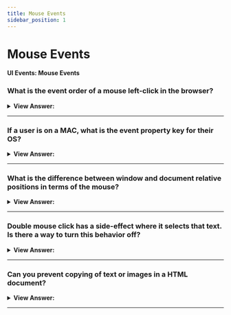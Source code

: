 ```yaml
---
title: Mouse Events
sidebar_position: 1
---
```


# Mouse Events

**UI Events: Mouse Events**

<head>
  <title>Mouse Events - JavaScript Interview Questions & Answers</title>
  <meta charSet="utf-8" />
</head>

### What is the event order of a mouse left-click in the browser?

<details>
  <summary><strong>View Answer:</strong></summary>
  <div>
  <div><strong>Interview Response:</strong> The event order of a mouse left-click is mousedown, mouseup, and then click for the completion of the left-click with the mouse. The left button is considered the primary button returns the event.button equaling zero.
    </div>
  </div>
</details>

---

### If a user is on a MAC, what is the event property key for their OS?

<details>
  <summary><strong>View Answer:</strong></summary>
  <div>
  <div><strong>Interview Response:</strong> The metaKey is the property corresponding to a key press of the CMD modifier key on Mac device.
    </div>
  </div>
</details>

---

### What is the difference between window and document relative positions in terms of the mouse?

<details>
  <summary><strong>View Answer:</strong></summary>
  <div>
  <div><strong>Interview Response:</strong> In short, document-relative coordinates pageX/Y are counted from the left-upper corner of the document, and do not change when the page is scrolled, while clientX/Y are counted from the current window left-upper corner. When the page is scrolled, they change.
    </div>
  </div>
</details>

---

### Double mouse click has a side-effect where it selects that text. Is there a way to turn this behavior off?

<details>
  <summary><strong>View Answer:</strong></summary>
  <div>
  <div><strong>Interview Response:</strong> Yes, you can turn off this side-effect using JavaScript or in an element attribute by setting mousedown to false.
    </div><br />
  <div><strong className="codeExample">Code Example:</strong><br /><br />

  <div></div>

```html
<!-- Before... -->

<b ondblclick="alert('Click!')" onmousedown="return false"> Double-click me </b>

<!-- ...After -->
```

  </div>
  </div>
</details>

---

### Can you prevent copying of text or images in a HTML document?

<details>
  <summary><strong>View Answer:</strong></summary>
  <div>
  <div><strong>Interview Response:</strong> Yes, if we want to disable selection to protect our page content from copy-paste by the user, then we can use oncopy event and set it too false. This don’t restrict the use from accessing the HTML source of the page, but it does make it more difficult.
    </div><br />
  <div><strong className="codeExample">Code Example:</strong><br /><br />

  <div></div>

```html
<div oncopy="alert('Copying forbidden!'); return false">
  Dear user, The copying is forbidden for you. If you know JS or HTML, then you
  can get everything from the page source though.
</div>
```

  </div>
  </div>
</details>

---
